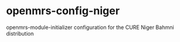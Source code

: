 # openmrs-config-niger
openmrs-module-initializer configuration for the CURE Niger Bahmni distribution
